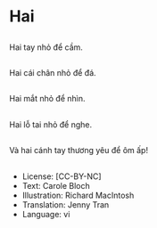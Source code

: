 # Hai

##
Hai tay nhỏ để cầm.

##


##
Hai cái chân nhỏ để đá.

##


##
Hai mắt nhỏ để nhìn.

##


##
Hai lỗ tai nhỏ để nghe.

##


##
Và hai cánh tay thương yêu để ôm ấp!

##


##
* License: [CC-BY-NC]
* Text: Carole Bloch
* Illustration: Richard MacIntosh
* Translation: Jenny Tran
* Language: vi
